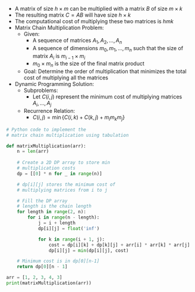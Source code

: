 
- A matrix of size $h\times m$ can be multiplied with a matrix $B$ of size $m\times k$
- The resulting matrix $C=AB$ will have size $h\times k$
- The computational cost of multiplying these two matrices is $hmk$
- Matrix Chain Multiplication Problem:
	- Given:
		- A sequence of matrices $A_1,A_2,\dots,A_n$
		- A sequence of dimensions $m_0,m_1,\dots,m_n$ such that the size of matrix $A_i$ is $m_{i-1}\times m_i$
		- $m_0\times m_n$ is the size of the final matrix product
	- Goal: Determine the order of multiplication that minimizes the total cost of multiplying all the matrices
- Dynamic Programming Solution: 
	- Subproblems:
		- Let $C(i,j)$ represent the minimum cost of multiplying matrices $A_i,\dots,A_j$
	- Recurrence Relation:
	    - $\displaystyle C(i,j)=\min \{C(i,k)+C(k,j)+m_{i}m_km_j\}$


```python
# Python code to implement the 
# matrix chain multiplication using tabulation

def matrixMultiplication(arr):
    n = len(arr)
    
    # Create a 2D DP array to store min
    # multiplication costs
    dp = [[0] * n for _ in range(n)]

	# dp[i][j] stores the minimum cost of
	# multiplying matrices from i to j

    # Fill the DP array
    # length is the chain length
    for length in range(2, n):
        for i in range(n - length):
            j = i + length
            dp[i][j] = float('inf')

            for k in range(i + 1, j):
                cost = dp[i][k] + dp[k][j] + arr[i] * arr[k] * arr[j]
                dp[i][j] = min(dp[i][j], cost)

    # Minimum cost is in dp[0][n-1]
    return dp[0][n - 1]

arr = [1, 2, 3, 4, 3]
print(matrixMultiplication(arr))
```

